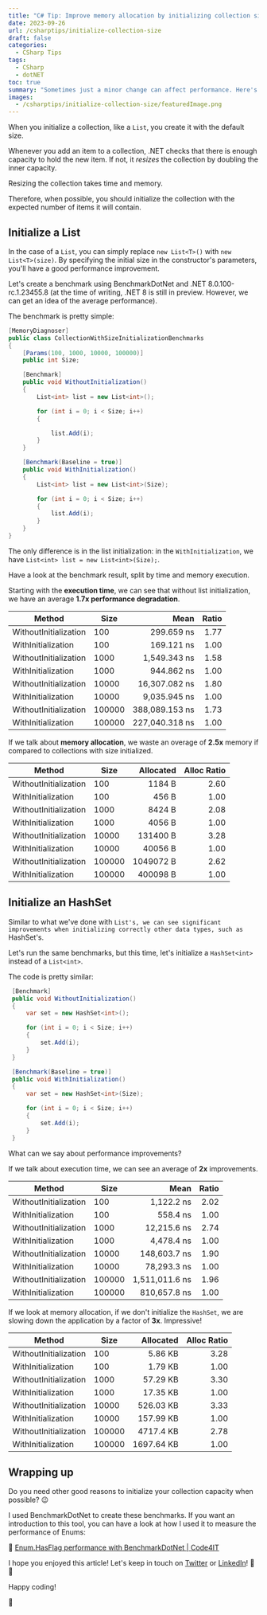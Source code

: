 ```yaml
---
title: "C# Tip: Improve memory allocation by initializing collection size"
date: 2023-09-26
url: /csharptips/initialize-collection-size
draft: false
categories:
  - CSharp Tips
tags:
  - CSharp
  - dotNET
toc: true
summary: "Sometimes just a minor change can affect performance. Here's a simple trick: initialize your collections by specifying the initial size!"
images:
  - /csharptips/initialize-collection-size/featuredImage.png
---
```


When you initialize a collection, like a `List`, you create it with the default size.

Whenever you add an item to a collection, .NET checks that there is enough capacity to hold the new item. If not, it _resizes_ the collection by doubling the inner capacity.

Resizing the collection takes time and memory.

Therefore, when possible, you should initialize the collection with the expected number of items it will contain.

## Initialize a List

In the case of a `List`, you can simply replace `new List<T>()` with `new List<T>(size)`. By specifying the initial size in the constructor's parameters, you'll have a good performance improvement.

Let's create a benchmark using BenchmarkDotNet and .NET 8.0.100-rc.1.23455.8 (at the time of writing, .NET 8 is still in preview. However, we can get an idea of the average performance).

The benchmark is pretty simple:

```cs
[MemoryDiagnoser]
public class CollectionWithSizeInitializationBenchmarks
{
    [Params(100, 1000, 10000, 100000)]
    public int Size;

    [Benchmark]
    public void WithoutInitialization()
    {
        List<int> list = new List<int>();

        for (int i = 0; i < Size; i++)
        {

            list.Add(i);
        }
    }

    [Benchmark(Baseline = true)]
    public void WithInitialization()
    {
        List<int> list = new List<int>(Size);

        for (int i = 0; i < Size; i++)
        {
            list.Add(i);
        }
    }
}
```

The only difference is in the list initialization: in the `WithInitialization`, we have `List<int> list = new List<int>(Size);`.

Have a look at the benchmark result, split by time and memory execution.

Starting with the **execution time**, we can see that without list initialization, we have an average **1.7x performance degradation**.

| Method                | Size   |           Mean | Ratio |
| --------------------- | ------ | -------------: | ----: |
| WithoutInitialization | 100    |     299.659 ns |  1.77 |
| WithInitialization    | 100    |     169.121 ns |  1.00 |
| WithoutInitialization | 1000   |   1,549.343 ns |  1.58 |
| WithInitialization    | 1000   |     944.862 ns |  1.00 |
| WithoutInitialization | 10000  |  16,307.082 ns |  1.80 |
| WithInitialization    | 10000  |   9,035.945 ns |  1.00 |
| WithoutInitialization | 100000 | 388,089.153 ns |  1.73 |
| WithInitialization    | 100000 | 227,040.318 ns |  1.00 |

If we talk about **memory allocation**, we waste an overage of **2.5x** memory if compared to collections with size initialized.

| Method                | Size   | Allocated | Alloc Ratio |
| --------------------- | ------ | --------: | ----------: |
| WithoutInitialization | 100    |    1184 B |        2.60 |
| WithInitialization    | 100    |     456 B |        1.00 |
| WithoutInitialization | 1000   |    8424 B |        2.08 |
| WithInitialization    | 1000   |    4056 B |        1.00 |
| WithoutInitialization | 10000  |  131400 B |        3.28 |
| WithInitialization    | 10000  |   40056 B |        1.00 |
| WithoutInitialization | 100000 | 1049072 B |        2.62 |
| WithInitialization    | 100000 |  400098 B |        1.00 |

## Initialize an HashSet

Similar to what we've done with `List's, we can see significant improvements when initializing correctly other data types, such as `HashSet's.

Let's run the same benchmarks, but this time, let's initialize a `HashSet<int>` instead of a `List<int>`.

The code is pretty similar:

```cs
 [Benchmark]
 public void WithoutInitialization()
 {
     var set = new HashSet<int>();

     for (int i = 0; i < Size; i++)
     {
         set.Add(i);
     }
 }

 [Benchmark(Baseline = true)]
 public void WithInitialization()
 {
     var set = new HashSet<int>(Size);

     for (int i = 0; i < Size; i++)
     {
         set.Add(i);
     }
 }
```

What can we say about performance improvements?

If we talk about execution time, we can see an average of **2x** improvements.

| Method                | Size   |           Mean | Ratio |
| --------------------- | ------ | -------------: | ----: |
| WithoutInitialization | 100    |     1,122.2 ns |  2.02 |
| WithInitialization    | 100    |       558.4 ns |  1.00 |
| WithoutInitialization | 1000   |    12,215.6 ns |  2.74 |
| WithInitialization    | 1000   |     4,478.4 ns |  1.00 |
| WithoutInitialization | 10000  |   148,603.7 ns |  1.90 |
| WithInitialization    | 10000  |    78,293.3 ns |  1.00 |
| WithoutInitialization | 100000 | 1,511,011.6 ns |  1.96 |
| WithInitialization    | 100000 |   810,657.8 ns |  1.00 |

If we look at memory allocation, if we don't initialize the `HashSet`, we are slowing down the application by a factor of **3x**. Impressive!

| Method                | Size   |  Allocated | Alloc Ratio |
| --------------------- | ------ | ---------: | ----------: |
| WithoutInitialization | 100    |    5.86 KB |        3.28 |
| WithInitialization    | 100    |    1.79 KB |        1.00 |
| WithoutInitialization | 1000   |   57.29 KB |        3.30 |
| WithInitialization    | 1000   |   17.35 KB |        1.00 |
| WithoutInitialization | 10000  |  526.03 KB |        3.33 |
| WithInitialization    | 10000  |  157.99 KB |        1.00 |
| WithoutInitialization | 100000 |  4717.4 KB |        2.78 |
| WithInitialization    | 100000 | 1697.64 KB |        1.00 |

## Wrapping up

Do you need other good reasons to initialize your collection capacity when possible? 😉

I used BenchmarkDotNet to create these benchmarks. If you want an introduction to this tool, you can have a look at how I used it to measure the performance of Enums:

🔗 [Enum.HasFlag performance with BenchmarkDotNet | Code4IT](https://www.code4it.dev/blog/hasflag-performance-benchmarkdotnet/)

I hope you enjoyed this article! Let's keep in touch on [Twitter](https://twitter.com/BelloneDavide) or [LinkedIn](https://www.linkedin.com/in/BelloneDavide/)! 🤜🤛

Happy coding!

🐧
